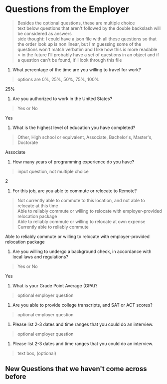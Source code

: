 # Questions from the Employer
> Besides the optional questions, these are multiple choice  
> text below questions that aren't followed by the double backslash will be considered as answers  
> side thought:  I could have a json file with all these questions so that the order look up is non linear, but I'm guessing some of the questions won't match verbatim and I like how this is more readable  
    > in the future I'll probably have a set of questions in an object and if a question can't be found, it'll look through this file  

1. What percentage of the time are you willing to travel for work?  
> options are 0%, 25%, 50%, 75%, 100%  

25%  

1. Are you authorized to work in the United States?  
> Yes or No  

Yes  

1. What is the highest level of education you have completed?  
> Other, High school or equivalent, Associate, Bachelor's, Master's, Doctorate  

Associate  

1. How many years of programming experience do you have?  
> input question, not multiple choice  

2  

1. For this job, are you able to commute or relocate to Remote?  
> Not currently able to commute to this location, and not able to relocate at this time  
> Able to reliably commute or willing to relocate with employer-provided relocation package  
> Able to reliably commute or willing to relocate at own expense  
> Currently able to reliably commute  

Able to reliably commute or willing to relocate with employer-provided relocation package  

1. Are you willing to undergo a background check, in accordance with local laws and regulations?  
> Yes or No  

Yes  

1. What is your Grade Point Average (GPA)?  
> optional employer question  

1. Are you able to provide college transcripts, and SAT or ACT scores?  
> optional employer question  

1. Please list 2-3 dates and time ranges that you could do an interview.  
> optional employer question  

1. Please list 2-3 dates and time ranges that you could do an interview.  
> text box, (optional)  

## New Questions that we haven't come across before  

